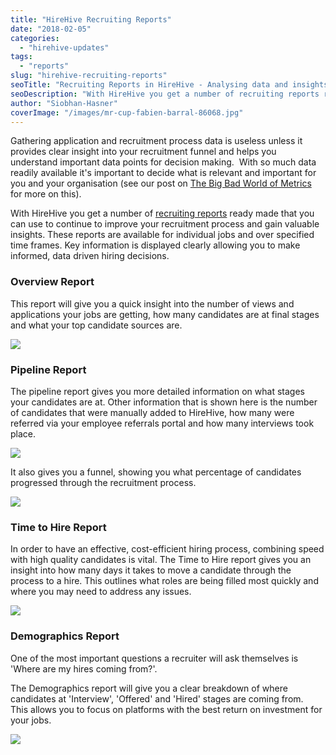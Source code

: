 ```yaml
---
title: "HireHive Recruiting Reports"
date: "2018-02-05"
categories:
  - "hirehive-updates"
tags:
  - "reports"
slug: "hirehive-recruiting-reports"
seoTitle: "Recruiting Reports in HireHive - Analysing data and insights"
seoDescription: "With HireHive you get a number of recruiting reports ready made that you can use to continue to improve your recruitment process and gain valuable insights."
author: "Siobhan-Hasner"
coverImage: "/images/mr-cup-fabien-barral-86068.jpg"
---
```


Gathering application and recruitment process data is useless unless it provides clear insight into your recruitment funnel and helps you understand important data points for decision making.  With so much data readily available it's important to decide what is relevant and important for you and your organisation (see our post on [The Big Bad World of Metrics](https://hirehive.com/big-bad-world-metrics/) for more on this).

With HireHive you get a number of [recruiting reports](https://hirehive.com/recruiting-features/reports-analytics/) ready made that you can use to continue to improve your recruitment process and gain valuable insights. These reports are available for individual jobs and over specified time frames. Key information is displayed clearly allowing you to make informed, data driven hiring decisions.

### **Overview Report**

This report will give you a quick insight into the number of views and applications your jobs are getting, how many candidates are at final stages and what your top candidate sources are.

![](/images/Untitled-1-1.png)

### **Pipeline Report**

The pipeline report gives you more detailed information on what stages your candidates are at. Other information that is shown here is the number of candidates that were manually added to HireHive, how many were referred via your employee referrals portal and how many interviews took place.

![](/images/Pipeline-reports.png)

It also gives you a funnel, showing you what percentage of candidates progressed through the recruitment process.

![](/images/Pipeline-funnel-2.png)

### Time to Hire Report

In order to have an effective, cost-efficient hiring process, combining speed with high quality candidates is vital. The Time to Hire report gives you an insight into how many days it takes to move a candidate through the process to a hire. This outlines what roles are being filled most quickly and where you may need to address any issues.

![](/images/Untitled-4-1.png)

### Demographics Report

One of the most important questions a recruiter will ask themselves is 'Where are my hires coming from?'.

The Demographics report will give you a clear breakdown of where candidates at 'Interview', 'Offered' and 'Hired' stages are coming from. This allows you to focus on platforms with the best return on investment for your jobs.

![](/images/Untitled-5-1.png)
